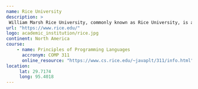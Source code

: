 ```yaml
---
name: Rice University 
description: >
 William Marsh Rice University, commonly known as Rice University, is a private research university in Houston, Texas. 
url: "https://www.rice.edu/"
logo: academic_institution/rice.jpg
continent: North America
course:
    - name: Principles of Programming Languages
      accronym: COMP 311
      online_resource: "https://www.cs.rice.edu/~javaplt/311/info.html"
location:
     lat: 29.7174
     long: 95.4018
---
```

